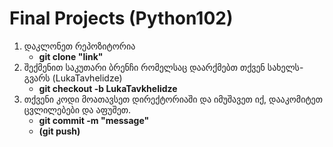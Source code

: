 # Final Projects (Python102)

1. დაკლონეთ რეპოზიტორია 
    - **git clone "link"**
3. შექმენით საკუთარი ბრენჩი რომელსაც დაარქმებთ თქვენ სახელს-გვარს (LukaTavhelidze) 
    - **git checkout -b LukaTavkhelidze**
4. თქვენი კოდი მოათავსეთ დირექტორიაში და იმუშავეთ იქ, დააკომიტეთ ცვლილებები და აფუშეთ. 
    - **git commit -m "message"** 
    - **(git push)**
